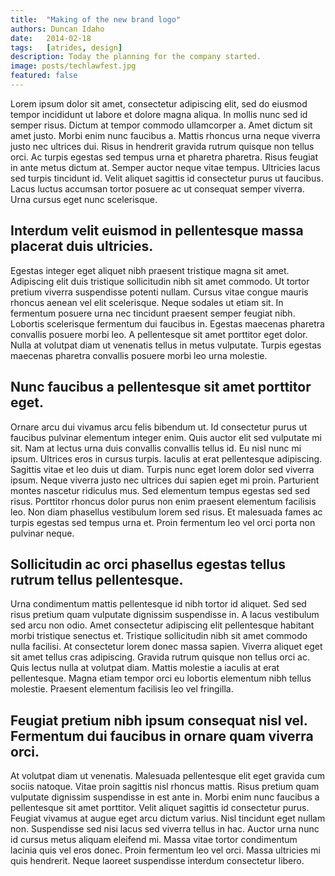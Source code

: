 ```yaml
---
title:  "Making of the new brand logo"
authors: Duncan Idaho
date:   2014-02-18
tags:   [atrides, design]
description: Today the planning for the company started.
image: posts/techlawfest.jpg
featured: false
---
```


Lorem ipsum dolor sit amet, consectetur adipiscing elit, sed do eiusmod tempor incididunt ut labore et dolore magna aliqua. In mollis nunc sed id semper risus. Dictum at tempor commodo ullamcorper a. Amet dictum sit amet justo. Morbi enim nunc faucibus a. Mattis rhoncus urna neque viverra justo nec ultrices dui. Risus in hendrerit gravida rutrum quisque non tellus orci. Ac turpis egestas sed tempus urna et pharetra pharetra. Risus feugiat in ante metus dictum at. Semper auctor neque vitae tempus. Ultricies lacus sed turpis tincidunt id. Velit aliquet sagittis id consectetur purus ut faucibus. Lacus luctus accumsan tortor posuere ac ut consequat semper viverra. Urna cursus eget nunc scelerisque.

## Interdum velit euismod in pellentesque massa placerat duis ultricies.
Egestas integer eget aliquet nibh praesent tristique magna sit amet. Adipiscing elit duis tristique sollicitudin nibh sit amet commodo. Ut tortor pretium viverra suspendisse potenti nullam. Cursus vitae congue mauris rhoncus aenean vel elit scelerisque. Neque sodales ut etiam sit. In fermentum posuere urna nec tincidunt praesent semper feugiat nibh. Lobortis scelerisque fermentum dui faucibus in. Egestas maecenas pharetra convallis posuere morbi leo. A pellentesque sit amet porttitor eget dolor. Nulla at volutpat diam ut venenatis tellus in metus vulputate. Turpis egestas maecenas pharetra convallis posuere morbi leo urna molestie.

## Nunc faucibus a pellentesque sit amet porttitor eget.
Ornare arcu dui vivamus arcu felis bibendum ut. Id consectetur purus ut faucibus pulvinar elementum integer enim. Quis auctor elit sed vulputate mi sit. Nam at lectus urna duis convallis convallis tellus id. Eu nisl nunc mi ipsum. Ultrices eros in cursus turpis. Iaculis at erat pellentesque adipiscing. Sagittis vitae et leo duis ut diam. Turpis nunc eget lorem dolor sed viverra ipsum. Neque viverra justo nec ultrices dui sapien eget mi proin. Parturient montes nascetur ridiculus mus. Sed elementum tempus egestas sed sed risus. Porttitor rhoncus dolor purus non enim praesent elementum facilisis leo. Non diam phasellus vestibulum lorem sed risus. Et malesuada fames ac turpis egestas sed tempus urna et. Proin fermentum leo vel orci porta non pulvinar neque.

## Sollicitudin ac orci phasellus egestas tellus rutrum tellus pellentesque.
Urna condimentum mattis pellentesque id nibh tortor id aliquet. Sed sed risus pretium quam vulputate dignissim suspendisse in. A lacus vestibulum sed arcu non odio. Amet consectetur adipiscing elit pellentesque habitant morbi tristique senectus et. Tristique sollicitudin nibh sit amet commodo nulla facilisi. At consectetur lorem donec massa sapien. Viverra aliquet eget sit amet tellus cras adipiscing. Gravida rutrum quisque non tellus orci ac. Quis lectus nulla at volutpat diam. Mattis molestie a iaculis at erat pellentesque. Magna etiam tempor orci eu lobortis elementum nibh tellus molestie. Praesent elementum facilisis leo vel fringilla.

## Feugiat pretium nibh ipsum consequat nisl vel. Fermentum dui faucibus in ornare quam viverra orci.
At volutpat diam ut venenatis. Malesuada pellentesque elit eget gravida cum sociis natoque. Vitae proin sagittis nisl rhoncus mattis. Risus pretium quam vulputate dignissim suspendisse in est ante in. Morbi enim nunc faucibus a pellentesque sit amet porttitor. Velit aliquet sagittis id consectetur purus. Feugiat vivamus at augue eget arcu dictum varius. Nisl tincidunt eget nullam non. Suspendisse sed nisi lacus sed viverra tellus in hac. Auctor urna nunc id cursus metus aliquam eleifend mi. Massa vitae tortor condimentum lacinia quis vel eros donec. Proin fermentum leo vel orci. Massa ultricies mi quis hendrerit. Neque laoreet suspendisse interdum consectetur libero.
